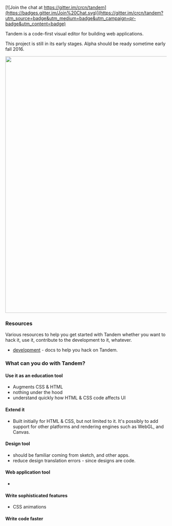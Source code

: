 [![Join the chat at https://gitter.im/crcn/tandem](https://badges.gitter.im/Join%20Chat.svg)](https://gitter.im/crcn/tandem?utm_source=badge&utm_medium=badge&utm_campaign=pr-badge&utm_content=badge)

Tandem is a code-first visual editor for building web applications.

This project is still in its early stages. Alpha should be ready sometime early fall 2016.

<img src="https://cloud.githubusercontent.com/assets/757408/12023393/e9b9cf50-ad4d-11e5-85db-58ce5232757e.png" width="800px" />

### Resources

Various resources to help you get started with Tandem whether you want to hack it,
use it, contribute to the development to it, whatever.

- [development](./docs/development) - docs to help you hack on Tandem.

### What can you do with Tandem?

#### Use it as an education tool

- Augments CSS & HTML
- nothing under the hood
- understand quickly how HTML & CSS code affects UI

#### Extend it

- Built initially for HTML & CSS, but not limited to it. It's possibly to add support for other
platforms and rendering engines such as WebGL, and Canvas.


#### Design tool

- should be familiar coming from sketch, and other apps.
- reduce design translation errors - since designs are code.

#### Web application tool

-

#### Write sophisticated features

- CSS animations

#### Write code faster

